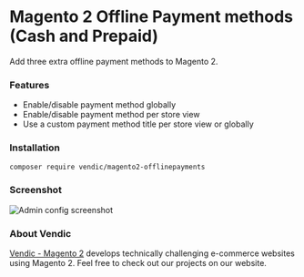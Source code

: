 # Magento 2 Offline Payment methods (Cash and Prepaid)
Add three extra offline payment methods to Magento 2.

### Features
- Enable/disable payment method globally
- Enable/disable payment method per store view
- Use a custom payment method title per store view or globally

### Installation
```bash
composer require vendic/magento2-offlinepayments
```

### Screenshot
![Admin config screenshot](https://github.com/Vendic/magento2-offline-payments/blob/master/docs/admin-screenshot.png)



### About Vendic
[Vendic - Magento 2](https://vendic.nl "Vendic Homepage") develops technically challenging e-commerce websites using Magento 2. Feel free to check out our projects on our website.
